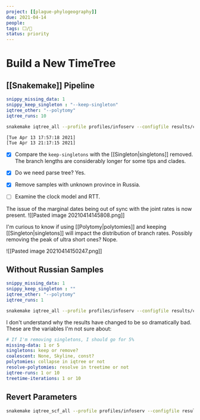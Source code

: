 ```yaml
---
project: [[plague-phylogeography]]
due: 2021-04-14
people:
tags: ⬜/🧨
status: priority
---
```


# Build a New TimeTree

## [[Snakemake]] Pipeline

```yaml
snippy_missing_data: 1
snippy_keep_singleton : "--keep-singleton"
iqtree_other: "--polytomy"
iqtree_runs: 10
```

```bash
snakemake iqtree_all --profile profiles/infoserv --configfile results/config/snakemake.yaml

[Tue Apr 13 17:57:18 2021]
[Tue Apr 13 21:17:15 2021]
```

- [x] Compare the ```keep-singletons``` with the [[Singleton|singletons]] removed.
	The branch lengths are considerably longer for some tips and clades.
	
- [x] Do we need parse tree? Yes.
- [x] Remove samples with unknown province in Russia.
- [ ] Examine the clock model and RTT.

The issue of the marginal dates being out of sync with the joint rates is now present.
![[Pasted image 20210414145808.png]]

I'm curious to know if using [[Polytomy|polytomies]] and keeping [[Singleton|singletons]] will impact the distribution of branch rates. Possibly removing the peak of ultra short ones? Nope.

![[Pasted image 20210414150247.png]]

## Without Russian Samples

```yaml
snippy_missing_data: 1
snippy_keep_singleton : ""
iqtree_other: "--polytomy"
iqtree_runs: 1
```

```bash
snakemake iqtree_all --profile profiles/infoserv --configfile results/config/snakemake.yaml 
```


I don't understand why the results have changed to be so dramatically bad.  These are the variables I'm not sure about:

```yaml
# If I'm removing singletons, I should go for 5%
missing-data: 1 or 5
singletons: keep or remove?
coalescent: None, Skyline, const?
polytomies: collapse in iqtree or not
resolve-polytomies: resolve in treetime or not
iqtree-runs: 1 or 10
treetime-iterations: 1 or 10
```

## Revert Parameters

```bash
snakemake iqtree_scf_all --profile profiles/infoserv --configfile results/config/snakemake.yaml 
```
